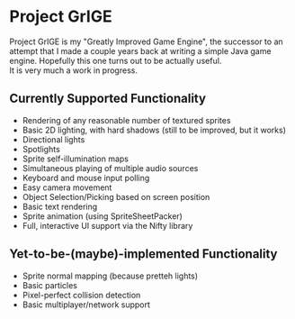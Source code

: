 Project GrIGE
=============
Project GrIGE is my "Greatly Improved Game Engine", the successor to an attempt that I made a couple years back at writing a simple Java game engine.
Hopefully this one turns out to be actually useful.  
It is very much a work in progress.

Currently Supported Functionality
---------------------------------
* Rendering of any reasonable number of textured sprites
* Basic 2D lighting, with hard shadows (still to be improved, but it works)
* Directional lights
* Spotlights
* Sprite self-illumination maps
* Simultaneous playing of multiple audio sources
* Keyboard and mouse input polling
* Easy camera movement
* Object Selection/Picking based on screen position
* Basic text rendering
* Sprite animation (using SpriteSheetPacker)
* Full, interactive UI support via the Nifty library

Yet-to-be-(maybe)-implemented Functionality
-----------------------------------
* Sprite normal mapping (because pretteh lights)
* Basic particles
* Pixel-perfect collision detection
* Basic multiplayer/network support